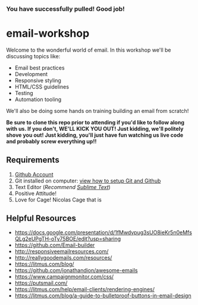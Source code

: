 ### You have successfully pulled! Good job!

# email-workshop

Welcome to the wonderful world of email. In this workshop we'll be discussing topics like:

* Email best practices 
* Development
* Responsive styling
* HTML/CSS guidelines
* Testing 
* Automation tooling

We'll also be doing some hands on training building an email from scratch!  

**Be sure to clone this repo prior to attending if you'd like to follow along with us. If you don't, WE'LL KICK YOU OUT! Just kidding, we'll politely shove you out! Just kidding, you'll just have fun watching us live code and probably screw everything up!!**

## Requirements
1. [Github Account](https://github.com/)
2. Git installed on computer: [view how to setup Git and Github](https://help.github.com/articles/set-up-git/)
3. Text Editor (_Recommend [Sublime Text](https://www.sublimetext.com/3)_)
4. Positive Attitude!
5. Love for Cage! Nicolas Cage that is


## Helpful Resources 

* https://docs.google.com/presentation/d/1fMwdvpug3sUO8ieKr5n0eMfsQLg2eUPgTH-oTy75BOE/edit?usp=sharing
* https://github.com/Email-builder
* http://responsiveemailresources.com/
* http://reallygoodemails.com/resources/
* https://litmus.com/blog/
* https://github.com/jonathandion/awesome-emails
* https://www.campaignmonitor.com/css/
* https://putsmail.com/
* https://litmus.com/help/email-clients/rendering-engines/
* https://litmus.com/blog/a-guide-to-bulletproof-buttons-in-email-design
